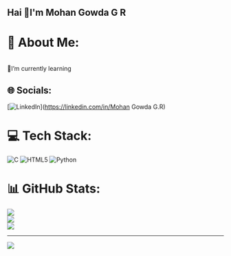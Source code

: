## Hai 👋I'm Mohan Gowda G R
# 💫 About Me:
<br>🌱I’m currently learning<br>


## 🌐 Socials:
[![LinkedIn](https://img.shields.io/badge/LinkedIn-%230077B5.svg?logo=linkedin&logoColor=white)](https://linkedin.com/in/Mohan Gowda G.R) 

# 💻 Tech Stack:
![C](https://img.shields.io/badge/c-%2300599C.svg?style=for-the-badge&logo=c&logoColor=white) ![HTML5](https://img.shields.io/badge/html5-%23E34F26.svg?style=for-the-badge&logo=html5&logoColor=white) ![Python](https://img.shields.io/badge/python-3670A0?style=for-the-badge&logo=python&logoColor=ffdd54)
# 📊 GitHub Stats:
![](https://github-readme-stats.vercel.app/api?username=Mohanmanny&theme=default_repocard&hide_border=false&include_all_commits=true&count_private=true)<br/>
![](https://github-readme-streak-stats.herokuapp.com/?user=Mohanmanny&theme=default_repocard&hide_border=false)<br/>
![](https://github-readme-stats.vercel.app/api/top-langs/?username=Mohanmanny&theme=default_repocard&hide_border=false&include_all_commits=true&count_private=true&layout=compact)

---
[![](https://visitcount.itsvg.in/api?id=Mohanmanny&icon=0&color=8)](https://visitcount.itsvg.in)

<!-- Proudly created with GPRM ( https://gprm.itsvg.in ) -->
